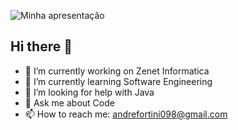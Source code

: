 ![Minha apresentação](https://user-images.githubusercontent.com/74038190/225813708-98b745f2-7d22-48cf-9150-083f1b00d6c9.gif)



## Hi there 👋





- 🔭 I’m currently working on Zenet Informatica
- 🌱 I’m currently learning Software Engineering
- 🤔 I’m looking for help with Java
- 💬 Ask me about Code
- 📫 How to reach me: andrefortini098@gmail.com


